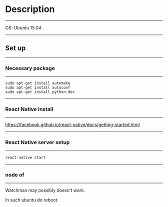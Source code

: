 # Description
***
OS: Ubuntu 15.04

***
## Set up
***
### Necessary package
***
```
sudo apt-get install automake
sudo apt-get install autoconf
sudo apt-get install python-dev
```

***
### React Native install
***
https://facebook.github.io/react-native/docs/getting-started.html

***
### React Native server setup
***

```
react-native start
```

***
### node of
***
Watchman may possibly doesn't work.

In such ubuntu do reboot.